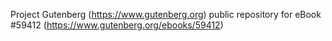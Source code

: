 Project Gutenberg (https://www.gutenberg.org) public repository for
eBook #59412 (https://www.gutenberg.org/ebooks/59412)
